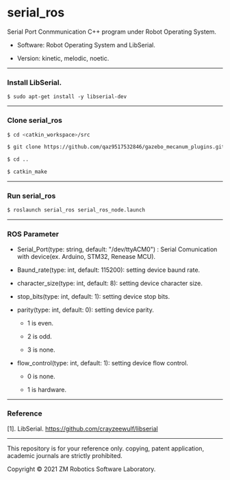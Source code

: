 # serial_ros
Serial Port Conmmunication C++ program under Robot Operating System.

- Software: Robot Operating System and LibSerial.

- Version: kinetic, melodic, noetic.

------

###  Install LibSerial.

  ``` $ sudo apt-get install -y libserial-dev ```
  
------

### Clone serial_ros

``` bash
$ cd <catkin_workspace>/src
```

``` bash
$ git clone https://github.com/qaz9517532846/gazebo_mecanum_plugins.git
```

``` bash
$ cd ..
```

``` bash
$ catkin_make
```

------

### Run serial_ros

``` bash
$ roslaunch serial_ros serial_ros_node.launch
```

------

### ROS Parameter

- Serial_Port(type: string, default: "/dev/ttyACM0") : Serial Comunication with device(ex. Arduino, STM32, Renease MCU).

- Baund_rate(type: int, default: 115200): setting device baund rate.

- character_size(type: int, default: 8): setting device character size.

- stop_bits(type: int, default: 1): setting device stop bits.

- parity(type: int, default: 0): setting device parity.

   - 1 is even.

   - 2 is odd.

   - 3 is none.

- flow_control(type: int, default: 1): setting device flow control.

   - 0 is none.

   - 1 is hardware.

------

### Reference

[1]. LibSerial. https://github.com/crayzeewulf/libserial

------

This repository is for your reference only. copying, patent application, academic journals are strictly prohibited.

Copyright © 2021 ZM Robotics Software Laboratory.
